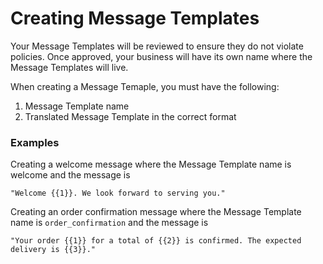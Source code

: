 # Creating Message Templates

Your Message Templates will be reviewed to ensure they do not violate policies. Once approved, your business will have its own name where the Message Templates will live.

When creating a Message Temaple, you must have the following:

1. Message Template name
2. Translated Message Template in the correct format

### Examples

Creating a welcome message where the Message Template name is welcome and the message is

```
"Welcome {{1}}. We look forward to serving you." 
```

Creating an order confirmation message where the Message Template name is `order_confirmation` and the message is

```
"Your order {{1}} for a total of {{2}} is confirmed. The expected delivery is {{3}}." 
```

